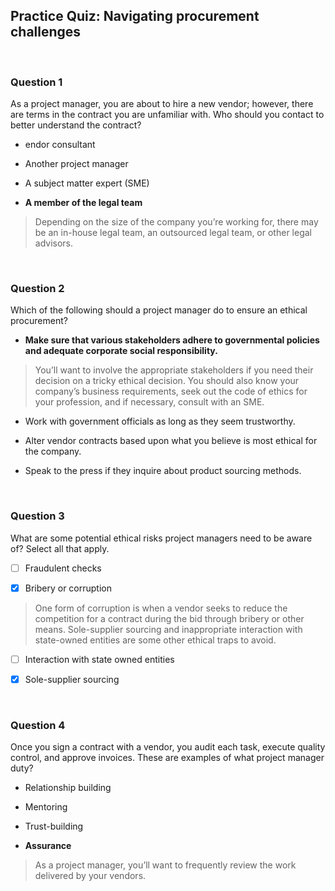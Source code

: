 ## Practice Quiz: Navigating procurement challenges

<br>

### Question 1

As a project manager, you are about to hire a new vendor; however, there are terms in the contract you are unfamiliar with. Who should you contact to better understand the contract? 

- endor consultant


- Another project manager


- A subject matter expert (SME)


- **A member of the legal team**

> Depending on the size of the company you’re working for, there may be an in-house legal team, an outsourced legal team, or other legal advisors. 

<br>

### Question 2

Which of the following should a project manager do to ensure an ethical procurement?

- **Make sure that various stakeholders adhere to governmental policies and adequate corporate social responsibility.**

> You’ll want to involve the appropriate stakeholders if you need their decision on a tricky ethical decision. You should also know your company’s business requirements, seek out the code of ethics for your profession, and if necessary, consult with an SME.


- Work with government officials as long as they seem trustworthy.


- Alter vendor contracts based upon what you believe is most ethical for the company.


- Speak to the press if they inquire about product sourcing methods.

<br>

### Question 3

What are some potential ethical risks project managers need to be aware of? Select all that apply.

+ [ ] Fraudulent checks

+ [x] Bribery or corruption

> One form of corruption is when a vendor seeks to reduce the competition for a contract during the bid through bribery or other means. Sole-supplier sourcing and inappropriate interaction with state-owned entities are some other ethical traps to avoid.

+ [ ] Interaction with state owned entities

+ [x] Sole-supplier sourcing

<br>

### Question 4

Once you sign a contract with a vendor, you audit each task, execute quality control, and approve invoices. These are examples of what project manager duty?

- Relationship building


- Mentoring


- Trust-building

- **Assurance**

> As a project manager, you’ll want to frequently review the work delivered by your vendors. 
